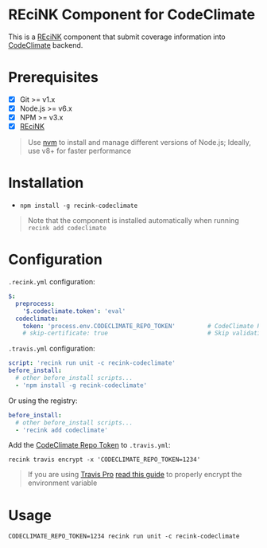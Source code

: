 REciNK Component for CodeClimate
================================

This is a [REciNK](https://github.com/MitocGroup/recink) component that submit
coverage information into [CodeClimate](https://codeclimate.com) backend.


# Prerequisites

- [x] Git >= v1.x
- [x] Node.js >= v6.x
- [x] NPM >= v3.x
- [x] [REciNK](https://github.com/MitocGroup/recink#installation)

> Use [nvm](https://github.com/creationix/nvm#installation) to install and
manage different versions of Node.js; Ideally, use v8+ for faster performance


# Installation

- `npm install -g recink-codeclimate`

> Note that the component is installed automatically when running `recink add codeclimate`


# Configuration

`.recink.yml` configuration:

```yaml
$:
  preprocess:
    '$.codeclimate.token': 'eval'
  codeclimate:
    token: 'process.env.CODECLIMATE_REPO_TOKEN'         # CodeClimate Repo token
    # skip-certificate: true                            # Skip validating server SSL certificate
```

`.travis.yml` configuration:

```yaml
script: 'recink run unit -c recink-codeclimate'  
before_install:
  # other before_install scripts...
  - 'npm install -g recink-codeclimate'
```

Or using the registry: 

```yaml
before_install:
  # other before_install scripts...
  - 'recink add codeclimate'
```

Add the [CodeClimate Repo Token](https://docs.codeclimate.com/v1.0/docs/test-coverage-troubleshooting-tips#section--should-i-keep-my-test-coverage-token-secret-) to `.travis.yml`:

```
recink travis encrypt -x 'CODECLIMATE_REPO_TOKEN=1234'
```

> If you are using [Travis Pro](https://travis-ci.com/) [read this guide](https://github.com/MitocGroup/recink/blob/master/docs/guide.md#configuring-github-project) to properly encrypt the environment variable


# Usage

```
CODECLIMATE_REPO_TOKEN=1234 recink run unit -c recink-codeclimate
```
